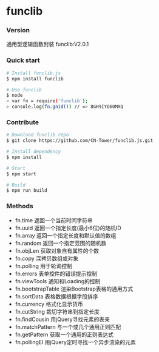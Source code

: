 # funclib

### Version
通用型逻辑函数封装 funclib:V2.0.1

### Quick start
```bash
# Install funclib.js
$ npm install funclib

# Use funclib
$ node
> var fn = require('funclib');
> console.log(fn.gnid()) // => 8GH9IYO60MXQ
```

### Contribute
```bash
# Download funclib repo
$ git clone https://github.com/CN-Tower/funclib.js.git

# Install dependency
$ npm install

# Start
$ npm start

# Build
$ npm run build
```

### Methods

- fn.time                   返回一个当前时间字符串
- fn.uuid                   返回一个指定长度(最小6位)的随机ID
- fn.array                  返回一个指定长度和默认值的数组
- fn.random                 返回一个指定范围的随机数
- fn.objLen                 获取对象自有属性的个数
- fn.copy                   深拷贝数组或对象
- fn.polling                用于轮询控制
- fn.errors                 表单控件的错误提示控制
- fn.viewTools              通知和Loading的控制
- fn.bootstrapTable         渲染Bootstrap表格的通用方式
- fn.sortData               表格数据根据字段排序
- fn.currency               格式化显示货币
- fn.cutString              裁切字符串到指定长度
- fn.findCousin             用jQuery寻找元素的表亲
- fn.matchPattern           与一个或几个通用正则匹配
- fn.getPattern             获取一个通用的正则表达式
- fn.pollingEl              用jQuery定时寻找一个异步渲染的元素
